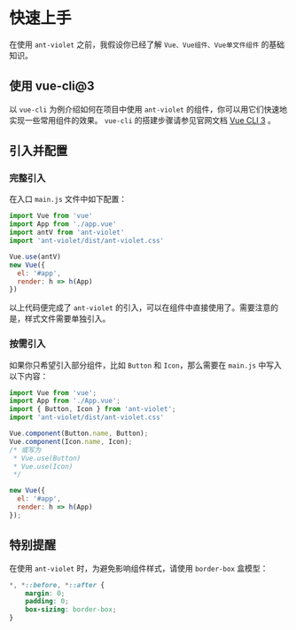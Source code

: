 # 快速上手
在使用 `ant-violet` 之前，我假设你已经了解 `Vue、Vue组件、Vue单文件组件` 的基础知识。

## 使用 vue-cli@3
以 `vue-cli` 为例介绍如何在项目中使用 `ant-violet` 的组件，你可以用它们快速地实现一些常用组件的效果。
`vue-cli` 的搭建步骤请参见官网文档 [Vue CLI 3](https://cli.vuejs.org/zh/guide/) 。

## 引入并配置

### 完整引入
在入口 `main.js` 文件中如下配置：
```js
import Vue from 'vue'
import App from './app.vue'
import antV from 'ant-violet'
import 'ant-violet/dist/ant-violet.css'

Vue.use(antV)
new Vue({
  el: '#app',
  render: h => h(App)
})
```
以上代码便完成了 `ant-violet` 的引入，可以在组件中直接使用了。需要注意的是，样式文件需要单独引入。

### 按需引入
如果你只希望引入部分组件，比如 `Button` 和 `Icon`，那么需要在 `main.js` 中写入以下内容：
```js
import Vue from 'vue';
import App from './App.vue';
import { Button, Icon } from 'ant-violet';
import 'ant-violet/dist/ant-violet.css'

Vue.component(Button.name, Button);
Vue.component(Icon.name, Icon);
/* 或写为
 * Vue.use(Button)
 * Vue.use(Icon)
 */

new Vue({
  el: '#app',
  render: h => h(App)
});
```

## 特别提醒
在使用 `ant-violet` 时，为避免影响组件样式，请使用 `border-box` 盒模型：
```css
*, *::before, *::after {
    margin: 0;
    padding: 0;
    box-sizing: border-box;
}
```